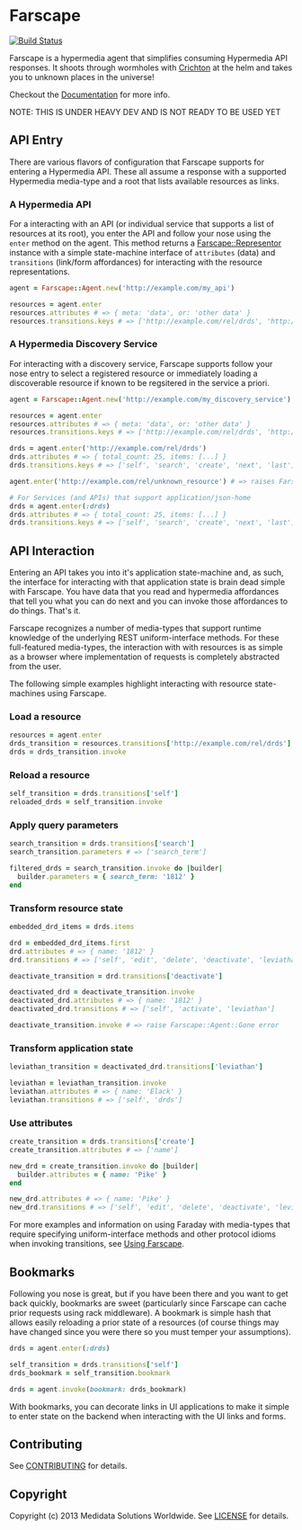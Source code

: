 # Farscape
[![Build Status](https://travis-ci.org/mdsol/farscape.svg)](https://travis-ci.org/mdsol/farscape)

Farscape is a hypermedia agent that simplifies consuming Hypermedia API responses. It shoots through wormholes with
[Crichton](https://github.com/mdsol/crichton) at the helm and takes you to unknown places in the universe!

Checkout the [Documentation][] for more info.

NOTE: THIS IS UNDER HEAVY DEV AND IS NOT READY TO BE USED YET


## API Entry
There are various flavors of configuration that Farscape supports for entering a Hypermedia API. These all assume
a response with a supported Hypermedia media-type and a root that lists available resources as links.

### A Hypermedia API
For a interacting with an API (or individual service that supports a list of resources at its root), you enter the
API and follow your nose using the `enter` method on the agent. This method returns a [Farscape::Representor]() 
instance with a simple state-machine interface of `attributes` (data) and `transitions` (link/form affordances) for 
interacting with the resource representations.

```ruby
agent = Farscape::Agent.new('http://example.com/my_api')

resources = agent.enter
resources.attributes # => { meta: 'data', or: 'other data' }
resources.transitions.keys # => ['http://example.com/rel/drds', 'http://example.com/rel/leviathans']
```

### A Hypermedia Discovery Service
For interacting with a discovery service, Farscape supports follow your nose entry to select a registered resource
or immediately loading a discoverable resource if known to be regsitered in the service a priori. 

```ruby
agent = Farscape::Agent.new('http://example.com/my_discovery_service')

resources = agent.enter
resources.attributes # => { meta: 'data', or: 'other data' }
resources.transitions.keys # => ['http://example.com/rel/drds', 'http://example.com/rel/leviathans', 'next', 'last']

drds = agent.enter('http://example.com/rel/drds')
drds.attributes # => { total_count: 25, items: [...] }
drds.transitions.keys # => ['self', 'search', 'create', 'next', 'last']

agent.enter('http://example.com/rel/unknown_resource') # => raises Farscape::Agent::UnknownEntryPoint

# For Services (and APIs) that support application/json-home
drds = agent.enter(:drds)
drds.attributes # => { total_count: 25, items: [...] }
drds.transitions.keys # => ['self', 'search', 'create', 'next', 'last']
```

## API Interaction
Entering an API takes you into it's application state-machine and, as such, the interface for interacting with that 
application state is brain dead simple with Farscape. You have data that you read and hypermedia affordances that tell 
you what you can do next and you can invoke those affordances to do things. That's it.

Farscape recognizes a number of media-types that support runtime knowledge of the underlying REST uniform-interface 
methods. For these full-featured media-types, the interaction with with resources is as simple as a browser where 
implementation of requests is completely abstracted from the user.

The following simple examples highlight interacting with resource state-machines using Farscape.

### Load a resource
```ruby
resources = agent.enter
drds_transition = resources.transitions['http://example.com/rel/drds']
drds = drds_transition.invoke
```

### Reload a resource
```ruby
self_transition = drds.transitions['self']
reloaded_drds = self_transition.invoke
```

### Apply query parameters
```ruby
search_transition = drds.transitions['search']
search_transition.parameters # => ['search_term']

filtered_drds = search_transition.invoke do |builder|
  builder.parameters = { search_term: '1812' }
end
```

### Transform resource state
```ruby
embedded_drd_items = drds.items

drd = embedded_drd_items.first
drd.attributes # => { name: '1812' }
drd.transitions # => ['self', 'edit', 'delete', 'deactivate', 'leviathan']

deactivate_transition = drd.transitions['deactivate']

deactivated_drd = deactivate_transition.invoke
deactivated_drd.attributes # => { name: '1812' }
deactivated_drd.transitions # => ['self', 'activate', 'leviathan']

deactivate_transition.invoke # => raise Farscape::Agent::Gone error
```

### Transform application state
```ruby
leviathan_transition = deactivated_drd.transitions['leviathan']

leviathan = leviathan_transition.invoke
leviathan.attributes # => { name: 'Elack' }
leviathan.transitions # => ['self', 'drds']
```

### Use attributes

```ruby
create_transition = drds.transitions['create']
create_transition.attributes # => ['name']

new_drd = create_transition.invoke do |builder|
  builder.attributes = { name: 'Pike' }
end

new_drd.attributes # => { name: 'Pike' }
new_drd.transitions # => ['self', 'edit', 'delete', 'deactivate', 'leviathan']
```

For more examples and information on using Faraday with media-types that require specifying uniform-interface methods 
and other protocol idioms when invoking transitions, see [Using Farscape]().

## Bookmarks
Following you nose is great, but if you have been there and you want to get back quickly, bookmarks are sweet 
(particularly since Farscape can cache prior requests using rack middleware). A bookmark is simple hash that allows 
easily reloading a prior state of a resources (of course things may have changed since you were there so you must 
temper your assumptions).

```ruby
drds = agent.enter(:drds)

self_transition = drds.transitions['self']
drds_bookmark = self_transition.bookmark

drds = agent.invoke(bookmark: drds_bookmark)
```

With bookmarks, you can decorate links in UI applications to make it simple to enter state on the backend when 
interacting with the UI links and forms.

## Contributing
See [CONTRIBUTING][] for details.

## Copyright
Copyright (c) 2013 Medidata Solutions Worldwide. See [LICENSE][] for details.

[Crichton]: https://github.com/mdsol/crichton
[CONTRIBUTING]: CONTRIBUTING.md
[Documentation]: http://rubydoc.info/github/mdsol/farscape/develop/file/README.md
[LICENSE]: LICENSE.md
